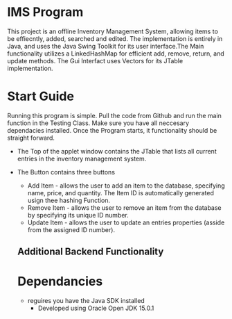# IMS Program
This project is an offline Inventory Management System, allowing items to be effiecntly, added, searched and edited. The implementation is entirely in Java, and uses the Java Swing Toolkit for its user interface.The Main functionality utilizes a LinkedHashMap for efficient add, remove, return, and update methods. The Gui Interfact uses Vectors for its JTable implementation. 

# Start Guide
Running this program is simple. Pull the code from Github and run the main function in the Testing Class. Make sure you have all neccesary dependacies installed. Once the Program starts, it functionality should be straight forward.
- The Top of the applet window contains the JTable that lists all current entries in the inventory management system. 
- The Button contains three buttons
  - Add Item - allows the user to add an item to the database, specifying name, price, and quantity. The Item ID is automatically generated usign thee hashing Function.
  - Remove Item - allows the user to remove an item from the database by specifying its unique ID number.
  - Update Item - allows the user to update an entries properties (asside from the assigned ID number).
  
  ## Additional Backend Functionality
  
  
  
  # Dependancies
  - reguires you have the Java SDK installed
    - Developed using Oracle Open JDK 15.0.1
  


